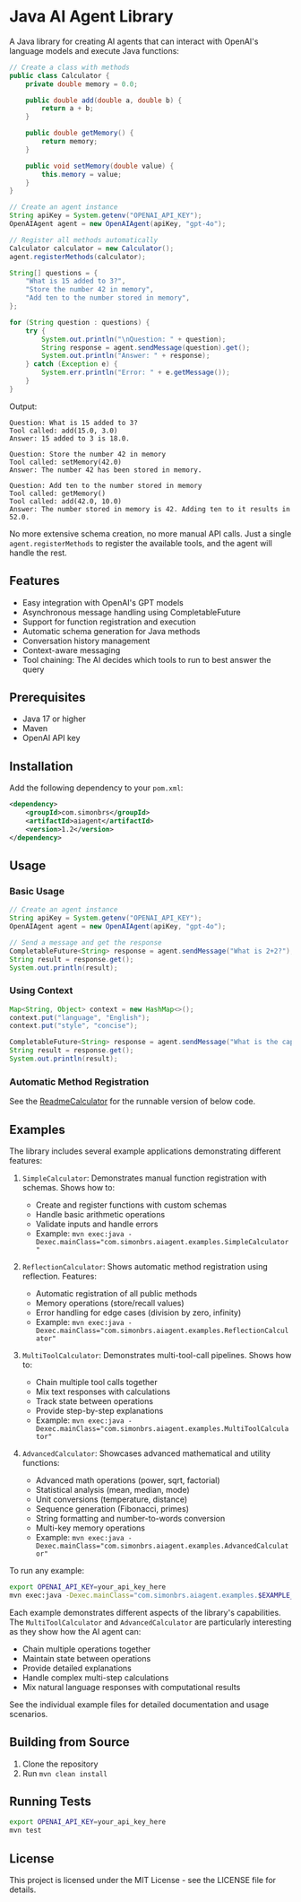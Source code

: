 # Java AI Agent Library

A Java library for creating AI agents that can interact with OpenAI's language models and execute Java functions:

```java
// Create a class with methods
public class Calculator {
    private double memory = 0.0;

    public double add(double a, double b) {
        return a + b;
    }

    public double getMemory() {
        return memory;
    }

    public void setMemory(double value) {
        this.memory = value;
    }
}

// Create an agent instance
String apiKey = System.getenv("OPENAI_API_KEY");
OpenAIAgent agent = new OpenAIAgent(apiKey, "gpt-4o");

// Register all methods automatically
Calculator calculator = new Calculator();
agent.registerMethods(calculator);

String[] questions = {
    "What is 15 added to 3?",
    "Store the number 42 in memory",
    "Add ten to the number stored in memory",
};

for (String question : questions) {
    try {
        System.out.println("\nQuestion: " + question);
        String response = agent.sendMessage(question).get();
        System.out.println("Answer: " + response);
    } catch (Exception e) {
        System.err.println("Error: " + e.getMessage());
    }
}
```

Output:
```
Question: What is 15 added to 3?
Tool called: add(15.0, 3.0)
Answer: 15 added to 3 is 18.0.

Question: Store the number 42 in memory
Tool called: setMemory(42.0)
Answer: The number 42 has been stored in memory.

Question: Add ten to the number stored in memory
Tool called: getMemory()
Tool called: add(42.0, 10.0)
Answer: The number stored in memory is 42. Adding ten to it results in 52.0.
```

No more extensive schema creation, no more manual API calls. Just a single `agent.registerMethods` to register the available tools, and the agent will handle the rest.

## Features

- Easy integration with OpenAI's GPT models
- Asynchronous message handling using CompletableFuture
- Support for function registration and execution
- Automatic schema generation for Java methods
- Conversation history management
- Context-aware messaging
- Tool chaining: The AI decides which tools to run to best answer the query

## Prerequisites

- Java 17 or higher
- Maven
- OpenAI API key

## Installation

Add the following dependency to your `pom.xml`:

```xml
<dependency>
    <groupId>com.simonbrs</groupId>
    <artifactId>aiagent</artifactId>
    <version>1.2</version>
</dependency>
```

## Usage

### Basic Usage

```java
// Create an agent instance
String apiKey = System.getenv("OPENAI_API_KEY");
OpenAIAgent agent = new OpenAIAgent(apiKey, "gpt-4o");

// Send a message and get the response
CompletableFuture<String> response = agent.sendMessage("What is 2+2?");
String result = response.get();
System.out.println(result);
```

### Using Context

```java
Map<String, Object> context = new HashMap<>();
context.put("language", "English");
context.put("style", "concise");

CompletableFuture<String> response = agent.sendMessage("What is the capital of France?", context);
String result = response.get();
System.out.println(result);
```

### Automatic Method Registration

See the [ReadmeCalculator](src/main/java/com/simonbrs/aiagent/examples/ReadmeCalculator.java) for the runnable version of below code.

## Examples

The library includes several example applications demonstrating different features:

1. `SimpleCalculator`: Demonstrates manual function registration with schemas. Shows how to:
   - Create and register functions with custom schemas
   - Handle basic arithmetic operations
   - Validate inputs and handle errors
   - Example: `mvn exec:java -Dexec.mainClass="com.simonbrs.aiagent.examples.SimpleCalculator"`

2. `ReflectionCalculator`: Shows automatic method registration using reflection. Features:
   - Automatic registration of all public methods
   - Memory operations (store/recall values)
   - Error handling for edge cases (division by zero, infinity)
   - Example: `mvn exec:java -Dexec.mainClass="com.simonbrs.aiagent.examples.ReflectionCalculator"`

3. `MultiToolCalculator`: Demonstrates multi-tool-call pipelines. Shows how to:
   - Chain multiple tool calls together
   - Mix text responses with calculations
   - Track state between operations
   - Provide step-by-step explanations
   - Example: `mvn exec:java -Dexec.mainClass="com.simonbrs.aiagent.examples.MultiToolCalculator"`

4. `AdvancedCalculator`: Showcases advanced mathematical and utility functions:
   - Advanced math operations (power, sqrt, factorial)
   - Statistical analysis (mean, median, mode)
   - Unit conversions (temperature, distance)
   - Sequence generation (Fibonacci, primes)
   - String formatting and number-to-words conversion
   - Multi-key memory operations
   - Example: `mvn exec:java -Dexec.mainClass="com.simonbrs.aiagent.examples.AdvancedCalculator"`

To run any example:

```bash
export OPENAI_API_KEY=your_api_key_here
mvn exec:java -Dexec.mainClass="com.simonbrs.aiagent.examples.$EXAMPLE_NAME"
```

Each example demonstrates different aspects of the library's capabilities. The `MultiToolCalculator` and `AdvancedCalculator` are particularly interesting as they show how the AI agent can:
- Chain multiple operations together
- Maintain state between operations
- Provide detailed explanations
- Handle complex multi-step calculations
- Mix natural language responses with computational results

See the individual example files for detailed documentation and usage scenarios.

## Building from Source

1. Clone the repository
2. Run `mvn clean install`

## Running Tests

```bash
export OPENAI_API_KEY=your_api_key_here
mvn test
```

## License

This project is licensed under the MIT License - see the LICENSE file for details.
